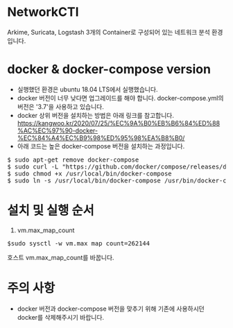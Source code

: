 # NetworkCTI
Arkime, Suricata, Logstash 3개의 Container로 구성되어 있는 네트워크 분석 환경입니다. 

# docker & docker-compose version
* 실행했던 환경은 ubuntu 18.04 LTS에서 실행했습니다.
* docker 버전이 너무 낮다면 업그레이드를 해야 합니다. docker-compose.yml의 버전은 '3.7'을 사용하고 있습니다. 
*  docker 상위 버전을 설치하는 방법은 아래 링크를 참고합니다.
https://kangwoo.kr/2020/07/25/%EC%9A%B0%EB%B6%84%ED%88%AC%EC%97%90-docker-%EC%84%A4%EC%B9%98%ED%95%98%EA%B8%B0/
* 아래 코드는 높은 docker-compose 버전을 설치하는 과정입니다. 
<pre>
$ sudo apt-get remove docker-compose
$ sudo curl -L "https://github.com/docker/compose/releases/download/1.23.2/docker-compose-$(uname -s)-$(uname -m)" -o /usr/local/bin/docker-compose
$ sudo chmod +x /usr/local/bin/docker-compose
$ sudo ln -s /usr/local/bin/docker-compose /usr/bin/docker-compose
</pre>

# 설치 및 실행 순서

1. vm.max_map_count
<pre>$sudo sysctl -w vm.max_map_count=262144</pre>
호스트 vm.max_map_count를 바꿉니다.

# 주의 사항
* docker 버전과 docker-compose 버전을 맞추기 위해 기존에 사용하시던 docker를 삭제해주시기 바랍니다.


